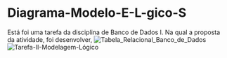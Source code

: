 # Diagrama-Modelo-E-L-gico-S
Está foi uma tarefa da disciplina de Banco de Dados I. Na qual a proposta da atividade, foi desenvolver,
![Tabela_Relacional_Banco_de_Dados](https://github.com/user-attachments/assets/bf7471bd-6ccd-46dd-9d93-5e9466f70898)
![Tarefa-II-Modelagem-Lógico](https://github.com/user-attachments/assets/66381b9f-1660-4b60-9aab-424fed2539b3)
